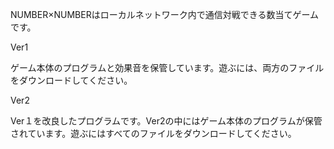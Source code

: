 NUMBER×NUMBERはローカルネットワーク内で通信対戦できる数当てゲームです。

Ver1

ゲーム本体のプログラムと効果音を保管しています。遊ぶには、両方のファイルをダウンロードしてください。

Ver2

Ver１を改良したプログラムです。Ver2の中にはゲーム本体のプログラムが保管されています。遊ぶにはすべてのファイルをダウンロードしてください。
